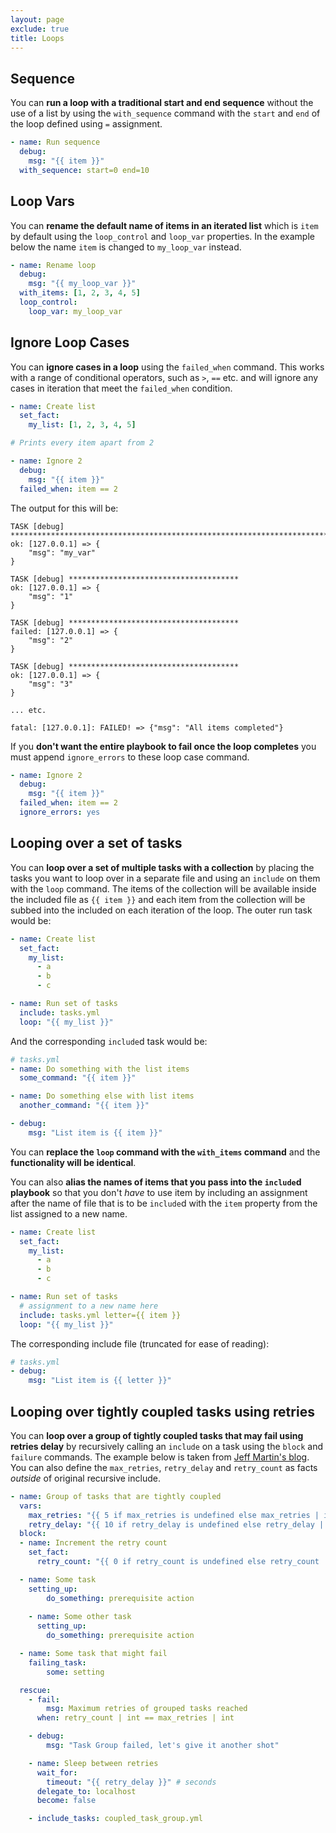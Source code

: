 ```yaml
---
layout: page
exclude: true
title: Loops
---
```


## Sequence

You can **run a loop with a traditional start and end sequence** without the use of a list by using the `with_sequence` command with the `start` and `end` of the loop defined using `=` assignment.
```yaml
- name: Run sequence
  debug:
    msg: "{{ item }}"
  with_sequence: start=0 end=10
```

## Loop Vars

You can **rename the default name of items in an iterated list** which is `item` by default using the `loop_control` and `loop_var` properties. In the example below the name `item` is changed to `my_loop_var` instead.
```yaml
- name: Rename loop
  debug:
    msg: "{{ my_loop_var }}"
  with_items: [1, 2, 3, 4, 5]
  loop_control:
    loop_var: my_loop_var
```

## Ignore Loop Cases

You can **ignore cases in a loop** using the `failed_when` command. This works with a range of conditional operators, such as `>`, `==` etc. and will ignore any cases in iteration that meet the `failed_when` condition.
```yaml
- name: Create list
  set_fact:
    my_list: [1, 2, 3, 4, 5]

# Prints every item apart from 2

- name: Ignore 2
  debug:
    msg: "{{ item }}"
  failed_when: item == 2
```

The output for this will be:
```
TASK [debug] ***************************************************************************************************************************************************************************
ok: [127.0.0.1] => {
    "msg": "my_var"
}

TASK [debug] **************************************
ok: [127.0.0.1] => {
    "msg": "1"
}

TASK [debug] **************************************
failed: [127.0.0.1] => {
    "msg": "2"
}

TASK [debug] **************************************
ok: [127.0.0.1] => {
    "msg": "3"
}

... etc.

fatal: [127.0.0.1]: FAILED! => {"msg": "All items completed"}
```

If you **don't want the entire playbook to fail once the loop completes** you must append `ignore_errors` to these loop case command.
```yaml
- name: Ignore 2
  debug:
    msg: "{{ item }}"
  failed_when: item == 2
  ignore_errors: yes
```

## Looping over a set of tasks

You can **loop over a set of multiple tasks with a collection** by placing the tasks you want to loop over in a separate file and using an `include` on them with the `loop` command. The items of the collection will be available inside the included file as `{{ item }}` and each item from the collection will be subbed into the included on each iteration of the loop. The outer run task would be:
```yaml
- name: Create list
  set_fact:
    my_list:
      - a
      - b
      - c

- name: Run set of tasks
  include: tasks.yml
  loop: "{{ my_list }}"
```

And the corresponding `include`d task would be:
```yaml
# tasks.yml
- name: Do something with the list items
  some_command: "{{ item }}"

- name: Do something else with list items
  another_command: "{{ item }}"

- debug:
    msg: "List item is {{ item }}"
```

You can **replace the `loop` command with the `with_items` command** and the **functionality will be identical**.

You can also **alias the names of items that you pass into the `include`d playbook** so that you don't *have* to use item by including an assignment after the name of file that is to be `include`d with the `item` property from the list assigned to a new name.
```yaml
- name: Create list
  set_fact:
    my_list:
      - a
      - b
      - c

- name: Run set of tasks
  # assignment to a new name here
  include: tasks.yml letter={{ item }}
  loop: "{{ my_list }}"
```

The corresponding include file (truncated for ease of reading):
```yaml
# tasks.yml
- debug:
    msg: "List item is {{ letter }}"
```



## Looping over tightly coupled tasks using retries

You can **loop over a group of tightly coupled tasks that may fail using retries delay** by recursively calling an `include` on a task using the `block` and `failure` commands. The example below is taken from [Jeff Martin's blog](https://dev.to/nodeselector/retrying-groups-of-tightly-coupled-tasks-in-ansible-579d). You can also define the `max_retries`, `retry_delay` and `retry_count` as facts *outside* of original recursive include.
```yaml
- name: Group of tasks that are tightly coupled
  vars:
    max_retries: "{{ 5 if max_retries is undefined else max_retries | int }}"
    retry_delay: "{{ 10 if retry_delay is undefined else retry_delay | int }}"
  block:
  - name: Increment the retry count
    set_fact:
      retry_count: "{{ 0 if retry_count is undefined else retry_count | int + 1 }}"

  - name: Some task
    setting_up:
        do_something: prerequisite action
  
    - name: Some other task
      setting_up:
        do_something: prerequisite action

  - name: Some task that might fail
    failing_task:
        some: setting

  rescue:
    - fail:
        msg: Maximum retries of grouped tasks reached
      when: retry_count | int == max_retries | int

    - debug:
        msg: "Task Group failed, let's give it another shot"

    - name: Sleep between retries
      wait_for:
        timeout: "{{ retry_delay }}" # seconds
      delegate_to: localhost
      become: false

    - include_tasks: coupled_task_group.yml
```
<!--stackedit_data:
eyJoaXN0b3J5IjpbMTI4NTcwNTE0MywxNDU0MDc5NDYyLDE5Mz
YyOTM3NTEsMTQyMDA2NzcxMywxNzc3ODE5MDE4LDE1Mjk1NzMy
MiwzNTkzMzQ5NjQsLTEwNzQxOTgzNjQsLTM1MzEyNDIxNiwxND
I5ODYwOTA4LC0xNjQ3Mzc5NTcxLDE1MDgzMzYyOTAsLTc1OTA2
Njk4MSwxMjA0OTc1MTI5XX0=
-->